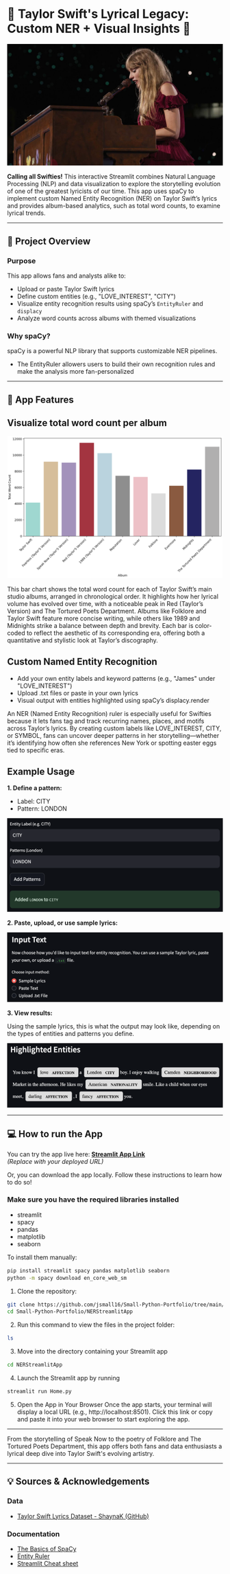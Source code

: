 # 🎤 Taylor Swift's Lyrical Legacy: Custom NER + Visual Insights 🎤
![TSPIANO](maxresdefault.jpg)

**Calling all Swifties!** This interactive Streamlit combines Natural Language Processing (NLP) and data visualization to explore the storytelling evolution of one of the greatest lyricists of our time. This app uses spaCy to implement custom Named Entity Recognition (NER) on Taylor Swift’s lyrics and provides album-based analytics, such as total word counts, to examine lyrical trends.

---

## 📁 Project Overview

### Purpose
This app allows fans and analysts alike to:
- Upload or paste Taylor Swift lyrics
- Define custom entities (e.g., "LOVE_INTEREST", "CITY")
- Visualize entity recognition results using spaCy’s `EntityRuler` and `displacy`
- Analyze word counts across albums with themed visualizations

### Why spaCy?
spaCy is a powerful NLP library that supports customizable NER pipelines. 
- The EntityRuler allowers users to build their own recognition rules and make the analysis more fan-personalized
---

## 🔧 App Features 

## Visualize total word count per album

![TSDATA](TSDATA.png)

This bar chart shows the total word count for each of Taylor Swift’s main studio albums, arranged in chronological order. It highlights how her lyrical volume has evolved over time, with a noticeable peak in Red (Taylor’s Version) and The Tortured Poets Department. Albums like Folklore and Taylor Swift feature more concise writing, while others like 1989 and Midnights strike a balance between depth and brevity. Each bar is color-coded to reflect the aesthetic of its corresponding era, offering both a quantitative and stylistic look at Taylor’s discography.


## Custom Named Entity Recognition 
- Add your own entity labels and keyword patterns (e.g., "James" under "LOVE_INTEREST")
- Upload .txt files or paste in your own lyrics
- Visual output with entities highlighted using spaCy’s displacy.render

An NER (Named Entity Recognition) ruler is especially useful for Swifties because it lets fans tag and track recurring names, places, and motifs across Taylor’s lyrics. By creating custom labels like LOVE_INTEREST, CITY, or SYMBOL, fans can uncover deeper patterns in her storytelling—whether it’s identifying how often she references New York or spotting easter eggs tied to specific eras.

## Example Usage
**1. Define a pattern:**
  - Label: CITY
  - Pattern: LONDON

![APPUI](APP_UI.png)

**2. Paste, upload, or use sample lyrics:**


![text](Text_type.png)


**3. View results:**

Using the sample lyrics, this is what the output may look like, depending on the types of entities and patterns you define. 

![DISPLACY](SpaCy_display.png)

---
## 💻 How to run the App

You can try the app live here: [**Streamlit App Link**](https://your-app-url.streamlit.app)  
*(Replace with your deployed URL)*

Or, you can download the app locally. Follow these instructions to learn how to do so!

### Make sure you have the required libraries installed
  - streamlit
  - spacy
  - pandas
  - matplotlib
  - seaborn

To install them manually:
```bash
pip install streamlit spacy pandas matplotlib seaborn
python -m spacy download en_core_web_sm
```

1. Clone the repository:
```bash
git clone https://github.com/jsmall16/Small-Python-Portfolio/tree/main/NERStreamlitApp
cd Small-Python-Portfolio/NERStreamlitApp
```

2. Run this command to view the files in the project folder:
```bash
ls
```
3. Move into the directory containing your Streamlit app
```bash
cd NERStreamlitApp
```
4. Launch the Streamlit app by running
```bash
streamlit run Home.py
```
5. Open the App in Your Browser Once the app starts, your terminal will display a local URL (e.g., http://localhost:8501). Click this link or copy and paste it into your web browser to start exploring the app.

---

From the storytelling of Speak Now to the poetry of Folklore and The Tortured Poets Department, this app offers both fans and data enthusiasts a lyrical deep dive into Taylor Swift's evolving artistry.

---

## 💡 Sources & Acknowledgements

### Data

- [Taylor Swift Lyrics Dataset - ShaynaK (GitHub)](https://github.com/shaynak/taylor-swift-lyrics/blob/main/songs.csv)

### Documentation 

- [The Basics of SpaCy](https://spacy.pythonhumanities.com/01_01_install_and_containers.html)
- [Entity Ruler](https://spacy.io/api/entityruler)
- [Streamlit Cheat sheet](https://cheat-sheet.streamlit.app/) 
